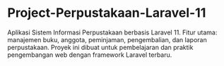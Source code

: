 # Project-Perpustakaan-Laravel-11
Aplikasi Sistem Informasi Perpustakaan berbasis Laravel 11. Fitur utama: manajemen buku, anggota, peminjaman, pengembalian, dan laporan perpustakaan. Proyek ini dibuat untuk pembelajaran dan praktik pengembangan web dengan framework Laravel terbaru.
